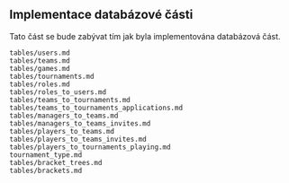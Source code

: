 
## Implementace databázové části

Tato část se bude zabývat tím jak byla implementována databázová část.

``` {.include}
tables/users.md
tables/teams.md
tables/games.md
tables/tournaments.md
tables/roles.md
tables/roles_to_users.md
tables/teams_to_tournaments.md
tables/teams_to_tournaments_applications.md
tables/managers_to_teams.md
tables/managers_to_teams_invites.md
tables/players_to_teams.md
tables/players_to_teams_invites.md
tables/players_to_tournaments_playing.md
tournament_type.md
tables/bracket_trees.md
tables/brackets.md
```
